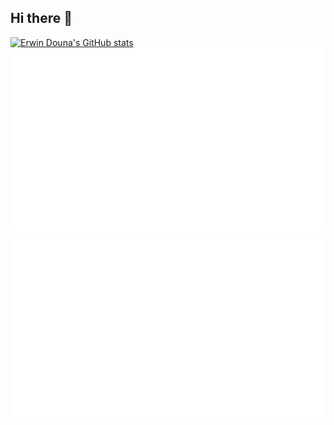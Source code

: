 ## Hi there 👋

<!--
**erwindouna/erwindouna** is a ✨ _special_ ✨ repository because its `README.md` (this file) appears on your GitHub profile.

Here are some ideas to get you started:

-->

[![Erwin Douna's GitHub stats](https://github-readme-stats.vercel.app/api?username=erwindouna)](https://github.com/erwindouna/github-readme-stats)
![](https://raw.githubusercontent.com/erwindouna/github-stats/master/generated/overview.svg#gh-dark-mode-only)
![](https://raw.githubusercontent.com/erwindouna/github-stats/master/generated/overview.svg#gh-light-mode-only)
